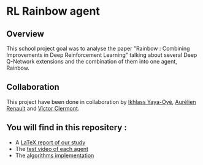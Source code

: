 # RL Rainbow agent 

## Overview

This school project goal was to analyse the paper "Rainbow : Combining Improvements in Deep Reinforcement Learning" talking about several Deep Q-Network extensions and the combination of them into one agent, Rainbow. 

## Collaboration

This project have been done in collaboration by [Ikhlass Yaya-Oyé](https://github.com/ikhlo), [Aurélien Renault](https://github.com/aurelien-renault) and [Victor Clermont](https://github.com/VicCler).
  

## You will find in this repositery : 
* A [LaTeX report of our study](https://github.com/ikhlo/RL_Rainbow/blob/main/ALTEGRAD_Report.pdf)
* The [test video of each agent](https://github.com/ikhlo/RL_Rainbow/tree/main/videos)
* The [algorithms implementation](https://github.com/ikhlo/LinkPrediction_Kaggle/tree/main/algos)
<br> 